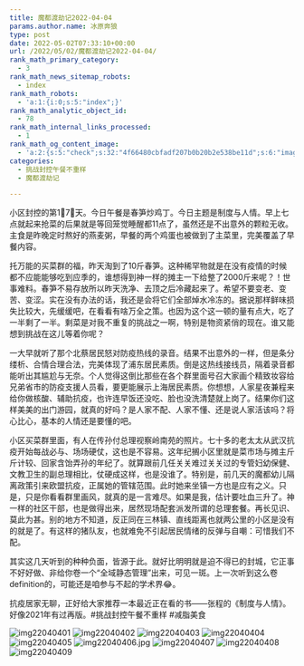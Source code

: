 ```yaml
---
title: 魔都渡劫记2022-04-04
params.author.name: 冰原奔狼
type: post
date: 2022-05-02T07:33:10+00:00
url: /2022/05/02/魔都渡劫记2022-04-04/
rank_math_primary_category:
  - 3
rank_math_news_sitemap_robots:
  - index
rank_math_robots:
  - 'a:1:{i:0;s:5:"index";}'
rank_math_analytic_object_id:
  - 78
rank_math_internal_links_processed:
  - 1
rank_math_og_content_image:
  - 'a:2:{s:5:"check";s:32:"4f66480cbfadf207b0b20b2e538be11d";s:6:"images";a:0:{}}'
categories:
  - 挑战封控午餐不重样
  - 魔都渡劫记

---
```

小区封控的第1⃣️7⃣️天。今日午餐是春笋炒鸡丁。今日主题是制度与人情。早上七点就起来抢菜的后果就是等回笼觉睡醒都11点了，虽然还是不出意外的颗粒无收。主食是昨晚定时熬好的燕麦粥，早餐的两个鸡蛋也被做到了主菜里，完美覆盖了早餐内容。

托万能的买菜群的福，昨天淘到了10斤春笋。这种稀罕物就是在没有疫情的时候都不应能能够吃到应季的，谁想得到神一样的摊主一下给整了2000斤来呢？！世事难料。春笋不易存放所以昨天洗净、去顶之后冷藏起来了。希望不要变老、变苦、变涩。实在没有办法的话，我还是会将它们全部焯水冷冻的。据说那样鲜味损失比较大，先缓缓吧，在看看有啥万全之策。也因为这个这一顿的量有点大，吃了一半剩了一半。剩菜是对我不重复的挑战之一啊，特别是物资紧俏的现在。谁又能想到挑战在这儿等着你呢？

一大早就听了那个北蔡居民怒对防疫热线的录音。结果不出意外的一样，但是条分缕析、合情合理合法，完美体现了浦东居民素质。倒是这热线接线员，隔着录音都能听出其尴尬与无奈。个人觉得这倒比那些在各个群里面号召大家画个精致妆容给兄弟省市的防疫支援人员看，要更能展示上海居民素质。你想想，人家星夜兼程来给你做核酸、辅助抗疫，也许连早饭还没吃、脸也没洗清楚就上岗了。结果你们这样美美的出门游园，就真的好吗？是人家不配、人家不懂、还是说人家活该吗？将心比心，基本的人情还是要懂的吧。

小区买菜群里面，有人在传孙付总理视察岭南苑的照片。七十多的老太太从武汉抗疫开始每战必与、场场硬仗，这也是不容易。这年纪搁小区里就是菜市场与摊主斤斤计较、回家含饴弄孙的年纪了。就算跟前几任关关难过关关过的专管妇幼保健、文教卫生的副总理相比，仗硬成这样，也是没谁了。特别是，前几天的魔都幼儿隔离政策引来欧盟抗疫，正属她的管辖范围。此时她来坐镇一方也是应有之义。只是，只是你看看群里画风，就真的是一言难尽。如果是我，估计要吐血三升了。神一样的社区干部，也是做得出来，居然现场配套派发所谓的总理套餐。再长见识、莫此为甚。别的地方不知道，反正同在三林镇、直线距离也就两公里的小区是没有的就是了。有这样的猪队友，也就难免不引起居民情绪的反弹与自嘲：可惜我们不配。

其实这几天听到的种种负面，皆源于此。就好比明明就是迫不得已的封城，它正事不好好做、非给你卷一个“全域静态管理”出来，可见一斑。上一次听到这么卷definition的，可能还是咱参与不起的学术界😂。

抗疫居家无聊，正好给大家推荐一本最近正在看的书——张程的《制度与人情》。好像2021年有过再版。#挑战封控午餐不重样 #减脂美食

<img decoding="async" src="https://i0.wp.com/s2.loli.net/2022/05/02/GbKB4koqY3XMWr9.jpg?w=640&#038;ssl=1" alt="img22040401" data-recalc-dims="1" />
<img decoding="async" src="https://i0.wp.com/s2.loli.net/2022/05/02/t958jfRFBJ1AyNw.jpg?w=640&#038;ssl=1" alt="img22040402" data-recalc-dims="1" />
<img decoding="async" src="https://i0.wp.com/s2.loli.net/2022/05/02/x4XCHGFp2h5KtYf.jpg?w=640&#038;ssl=1" alt="img22040403" data-recalc-dims="1" />
<img decoding="async" src="https://i0.wp.com/s2.loli.net/2022/05/02/YSkWrbMwt7sKHTl.jpg?w=640&#038;ssl=1" alt="img22040404" data-recalc-dims="1" />
<img decoding="async" src="https://i0.wp.com/s2.loli.net/2022/05/02/FYpM6w2QmKkvXni.jpg?w=640&#038;ssl=1" alt="img22040405" data-recalc-dims="1" />
<img decoding="async" src="https://i0.wp.com/s2.loli.net/2022/05/02/ANTxd1amqPXfhru.jpg?w=640&#038;ssl=1" alt="img22040406.jpg" data-recalc-dims="1" />
<img decoding="async" src="https://i0.wp.com/s2.loli.net/2022/05/02/iuDezpoAF7M18XQ.jpg?w=640&#038;ssl=1" alt="img22040407" data-recalc-dims="1" />
<img decoding="async" src="https://i0.wp.com/s2.loli.net/2022/05/02/VBCJYSyAZIDEnmh.jpg?w=640&#038;ssl=1" alt="img22040408" data-recalc-dims="1" />
<img decoding="async" src="https://i0.wp.com/s2.loli.net/2022/05/02/bEtfSWTnAvrdIHo.jpg?w=640&#038;ssl=1" alt="img22040409" data-recalc-dims="1" />
